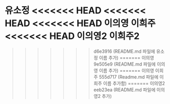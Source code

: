 유소정
<<<<<<< HEAD
<<<<<<< HEAD
<<<<<<< HEAD
이의영
이희주
<<<<<<< HEAD
이의영2
이희주2
=======
>>>>>>> d6e3916 (README.md 파일에 유소정 이름 추가)
=======
이의영
>>>>>>> 9e505e9 (README.md 파일에 이의영 이름 추가)
=======
이의영
이희주
>>>>>>> 555d717 (Readme.md 파일에 이희주 이름 추가함)
=======
이의영2
>>>>>>> eeb23ea (README.md 파일에 이의영2 추가)
